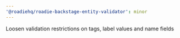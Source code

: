```yaml
---
'@roadiehq/roadie-backstage-entity-validator': minor
---
```


Loosen validation restrictions on tags, label values and name fields
